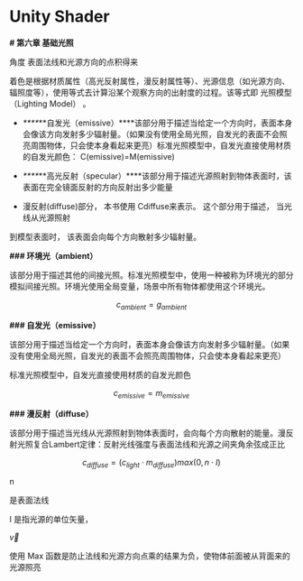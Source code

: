 <script type="text/javascript" src="http://cdn.mathjax.org/mathjax/latest/MathJax.js?config=default"></script>
# Unity Shader

**\# 第六章 基础光照**

角度 表面法线和光源方向的点积得来

着色是根据材质属性（高光反射属性，漫反射属性等）、光源信息（如光源方向、辐照度等），使用等式去计算沿某个观察方向的出射度的过程。该等式即 光照模型（Lighting Model） 。

- _**\**_**自发光（emissive）\*\***该部分用于描述当给定一个方向时，表面本身会像该方向发射多少辐射量。（如果没有使用全局光照，自发光的表面不会照亮周围物体，只会使本身看起来更亮）标准光照模型中，自发光直接使用材质的自发光颜色： C\(emissive\)=M\(emissive\)

- _**\**_**高光反射（specular）\*\***该部分用于描述光源照射到物体表面时，该表面在完全镜面反射的方向反射出多少能量

- 漫反射\(diffuse\)部分， 本书使用 Cdiffuse来表示。 这个部分用于描述， 当光线从光源照射

到模型表面时， 该表面会向每个方向散射多少辐射量。

**\#\#\# 环境光（ambient）**

该部分用于描述其他的间接光照。标准光照模型中，使用一种被称为环境光的部分模拟间接光照。环境光使用全局变量，场景中所有物体都使用这个环境光。

$$c_{ambient}=g_{ambient}$$

**\#\#\# 自发光（emissive）**

该部分用于描述当给定一个方向时，表面本身会像该方向发射多少辐射量。（如果没有使用全局光照，自发光的表面不会照亮周围物体，只会使本身看起来更亮）

标准光照模型中，自发光直接使用材质的自发光颜色

$$c_{emissive}=m_{emissive}$$

**\#\#\# 漫反射（diffuse）**

该部分用于描述当光线从光源照射到物体表面时，会向每个方向散射的能量。漫反射光照复合Lambert定律：反射光线强度与表面法线和光源之间夹角余弦成正比

$$c_{diffuse}=(c_{light} \cdot m_{diffuse})max(0, n \cdot I)$$

n

是表面法线

I 是指光源的单位矢量，

$\vec{v}$

使用 Max 函数是防止法线和光源方向点乘的结果为负，使物体前面被从背面来的光源照亮

